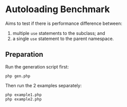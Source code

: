 # Autoloading Benchmark

Aims to test if there is performance difference between:

1. multiple `use` statements to the subclass; and
2. a single `use` statement to the parent namespace.

## Preparation

Run the generation script first:

```
php gen.php
```

Then run the 2 examples separately:
```
php example1.php
php example2.php
```

[1]: https://stackoverflow.com/questions/58231277/composer-autoload-performance
